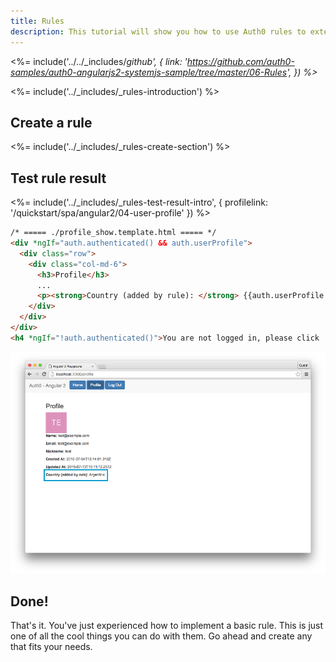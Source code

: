 ```yaml
---
title: Rules
description: This tutorial will show you how to use Auth0 rules to extend what Auth0 has to offer.
---
```


<%= include('../../_includes/_github', {
  link: 'https://github.com/auth0-samples/auth0-angularjs2-systemjs-sample/tree/master/06-Rules',
}) %>_


<%= include('../_includes/_rules-introduction') %>

## Create a rule

<%= include('../_includes/_rules-create-section') %>


## Test rule result

<%= include('../_includes/_rules-test-result-intro', { profilelink: '/quickstart/spa/angular2/04-user-profile' }) %>

```html
/* ===== ./profile_show.template.html ===== */
<div *ngIf="auth.authenticated() && auth.userProfile">
  <div class="row">
    <div class="col-md-6">
      <h3>Profile</h3>
      ...
      <p><strong>Country (added by rule): </strong> {{auth.userProfile.country}}</p>
    </div>
  </div>
</div>
<h4 *ngIf="!auth.authenticated()">You are not logged in, please click 'Log in' button to login</h4>
```

![Country rule sample](/media/articles/angularjs2/rule-country-show.png)

## Done!

That's it. You've just experienced how to implement a basic rule. This is just one of all the cool things you can do with them. Go ahead and create any that fits your needs.